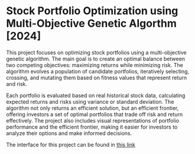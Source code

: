 # Stock Portfolio Optimization using Multi-Objective Genetic Algorthm [2024]

This project focuses on optimizing stock portfolios using a multi-objective genetic algorithm. The main goal is to create an optimal balance between two competing objectives: maximizing returns while minimizing risk. The algorithm evolves a population of candidate portfolios, iteratively selecting, crossing, and mutating them based on fitness values that represent return and risk.

Each portfolio is evaluated based on real historical stock data, calculating expected returns and risks using variance or standard deviation.
The algorithm not only returns an efficient solution, but an efficient frontier, offering investors a set of optimal portfolios that trade off risk and return effectively. The project also includes visual representations of portfolio performance and the efficient frontier, making it easier for investors to analyze their options and make informed decisions.

The interface for this project can be found in [this link](https://ga-portfolio-optimization.streamlit.app)
